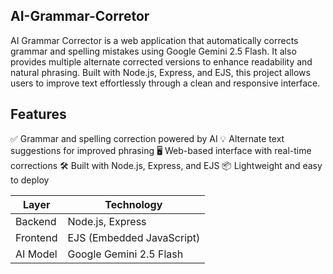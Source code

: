 ## AI-Grammar-Corretor
 
AI Grammar Corrector is a web application that automatically corrects grammar and spelling mistakes using Google Gemini 2.5 Flash. 
It also provides multiple alternate corrected versions to enhance readability and natural phrasing. Built with Node.js, Express, and EJS,
this project allows users to improve text effortlessly through a clean and responsive interface.

## Features

✅ Grammar and spelling correction powered by AI
💡 Alternate text suggestions for improved phrasing
🖥 Web-based interface with real-time corrections
🛠 Built with Node.js, Express, and EJS
📦 Lightweight and easy to deploy

 Layer    | Technology                
 -------- | ------------------------- 
 Backend  | Node.js, Express          
 Frontend | EJS (Embedded JavaScript) 
 AI Model | Google Gemini 2.5 Flash               


